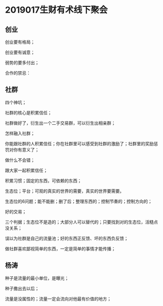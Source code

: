 # 2019017生财有术线下聚会

## 创业

创业要有格局；

创业要有诚意；

弱势的要多付出；

合作的禁忌：


## 社群

四个神坑；

社群的核心是积累信任；

社群做好了，衍生出一个二手交易群，可以衍生出相亲群；

怎样融入社群；

你能跟社群的人积累信任；你在社群里可以感受到社群的激励了；社群里的奖励惩罚对你有意义了；

做什么不会错；

跟大家一起积累信任；

积累习惯；固定的东西，可依赖的东西；

生态位；平台；可观的真实的世界的需要，真实的世界要需要。

生态位的6问题；能不能删；删了后；整理东西的；控制节奏的；控制方向的；

好的交易；


三个判据；生态位不是造的；大部分人可以替代的；只要找到对的生态位，活糙点没关系；

误以为社群是自己的流量池；好的东西正反馈、坏的东西负反馈；

做社群喜欢鄙视简单的东西，一定是简单的事情才能传播；


## 杨涛

种子是流量的最小单位，是曝光；

种子撒出去以后；

流量是没属性的；流量一定会流向对他最有价值的地方；